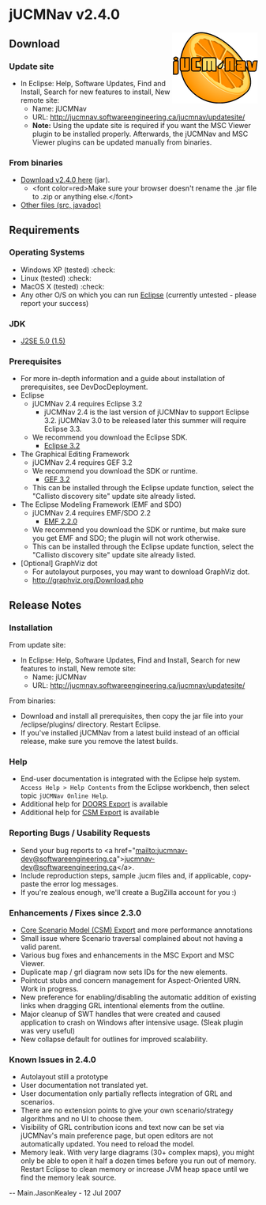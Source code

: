 # jUCMNav v2.4.0

<img align = "right" src="img/LogoFinal.gif">

<span class="twiki-macro TOC"></span>

## Download

### Update site

  - In Eclipse: Help, Software Updates, Find and Install, Search for new
    features to install, New remote site:
      - Name: jUCMNav
      - URL: <http://jucmnav.softwareengineering.ca/jucmnav/updatesite/>
      - **Note:** Using the update site is required if you want the MSC
        Viewer plugin to be installed properly. Afterwards, the jUCMNav
        and MSC Viewer plugins can be updated manually from binaries.

### From binaries

  - [Download v2.4.0
    here](http://jucmnav.softwareengineering.ca/jucmnav/artifacts/seg.jUCMNav/2.4.0/seg.jUCMNav_2.4.0.jar)
    (jar).
      - \<font color=red\>Make sure your browser doesn't rename the .jar
        file to .zip or anything else.\</font\>
  - [Other files (src,
    javadoc)](http://jucmnav.softwareengineering.ca/jucmnav/artifacts/seg.jUCMNav/2.4.0/)

## Requirements

### Operating Systems

  - Windows XP (tested) :check:
  - Linux (tested) :check:
  - MacOS X (tested) :check:
  - Any other O/S on which you can run [Eclipse](http://www.eclipse.org)
    (currently untested - please report your success)

### JDK

  - [J2SE 5.0 (1.5)](http://java.sun.com/j2se/1.5.0/index.jsp)

### Prerequisites

  - For more in-depth information and a guide about installation of
    prerequisites, see DevDocDeployment.
  - Eclipse
      - jUCMNav 2.4 requires Eclipse 3.2
          - jUCMNav 2.4 is the last version of jUCMNav to support
            Eclipse 3.2. jUCMNav 3.0 to be released later this summer
            will require Eclipse 3.3.
      - We recommend you download the Eclipse SDK.
          - [Eclipse 3.2](http://www.eclipse.org/downloads/download.php?file=/eclipse/downloads/drops/R-3.2-200606291905/eclipse-SDK-3.2-win32.zip)
  - The Graphical Editing Framework
      - jUCMNav 2.4 requires GEF 3.2
      - We recommend you download the SDK or runtime.
          - [GEF 3.2](http://www.eclipse.org/downloads/download.php?file=/tools/gef/downloads/drops/R-3.2-200606270816/GEF-ALL-3.2.zip)
      - This can be installed through the Eclipse update function,
        select the "Callisto discovery site" update site already listed.
  - The Eclipse Modeling Framework (EMF and SDO)
      - jUCMNav 2.4 requires EMF/SDO 2.2
          - [EMF 2.2.0](http://www.eclipse.org/downloads/download.php?file=/tools/emf/downloads/drops/2.2.0/R200606271057/emf-sdo-xsd-SDK-2.2.0.zip)
      - We recommend you download the SDK or runtime, but make sure you
        get EMF and SDO; the plugin will not work otherwise.
      - This can be installed through the Eclipse update function,
        select the "Callisto discovery site" update site already listed.
  - \[Optional\] GraphViz dot
      - For autolayout purposes, you may want to download GraphViz dot.
      - <http://graphviz.org/Download.php>

## Release Notes

### Installation

From update site:  

  - In Eclipse: Help, Software Updates, Find and Install, Search for new
    features to install, New remote site:
      - Name: jUCMNav
      - URL: <http://jucmnav.softwareengineering.ca/jucmnav/updatesite/>

From binaries:  

  - Download and install all prerequisites, then copy the jar file into
    your /eclipse/plugins/ directory. Restart Eclipse.
  - If you've installed jUCMNav from a latest build instead of an
    official release, make sure you remove the latest builds.

### Help

  - End-user documentation is integrated with the Eclipse help system.
    `Access Help > Help Contents` from the Eclipse workbench, then
    select topic `jUCMNav Online Help`.
  - Additional help for [DOORS
    Export](http://jucmnav.softwareengineering.ca/twiki/bin/view/ProjetSEG/DoorsExport)
    is available
  - Additional help for [CSM
    Export](http://jucmnav.softwareengineering.ca/twiki/bin/view/ProjetSEG/CsmExport)
    is available

### Reporting Bugs / Usability Requests

  - Send your bug reports to \<a
    href="[mailto:jucmnav-dev@softwareengineering.ca](mailto:jucmnav-dev@softwareengineering.ca)"\><jucmnav-dev@softwareengineering.ca>\</a\>.
  - Include reproduction steps, sample .jucm files and, if applicable,
    copy-paste the error log messages.
  - If you're zealous enough, we'll create a BugZilla account for you :)

### Enhancements / Fixes since 2.3.0

  - [Core Scenario Model (CSM)
    Export](http://jucmnav.softwareengineering.ca/twiki/bin/view/ProjetSEG/CsmExport)
    and more performance annotations
  - Small issue where Scenario traversal complained about not having a
    valid parent.
  - Various bug fixes and enhancements in the MSC Export and MSC Viewer.
  - Duplicate map / grl diagram now sets IDs for the new elements.
  - Pointcut stubs and concern management for Aspect-Oriented URN. Work
    in progress.
  - New preference for enabling/disabling the automatic addition of
    existing links when dragging GRL intentional elements from the
    outline.
  - Major cleanup of SWT handles that were created and caused
    application to crash on Windows after intensive usage. (Sleak plugin
    was very useful)
  - New collapse default for outlines for improved scalability.

### Known Issues in 2.4.0

  - Autolayout still a prototype
  - User documentation not translated yet.
  - User documentation only partially reflects integration of GRL and
    scenarios.
  - There are no extension points to give your own scenario/strategy
    algorithms and no UI to choose them.
  - Visibility of GRL contribution icons and text now can be set via
    jUCMNav's main preference page, but open editors are not
    automatically updated. You need to reload the model.
  - Memory leak. With very large diagrams (30+ complex maps), you might
    only be able to open it half a dozen times before you run out of
    memory. Restart Eclipse to clean memory or increase JVM heap space
    until we find the memory leak source.

\-- Main.JasonKealey - 12 Jul 2007
